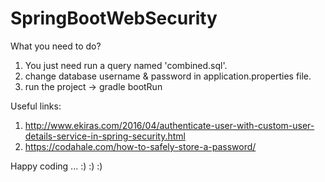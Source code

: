 # SpringBootWebSecurity

What you need to do?
1. You just need run a query named 'combined.sql'.
2. change database username & password in application.properties file.
3. run the project -> gradle bootRun

Useful links:
1. http://www.ekiras.com/2016/04/authenticate-user-with-custom-user-details-service-in-spring-security.html
2. https://codahale.com/how-to-safely-store-a-password/


Happy coding ... :) :) :)

